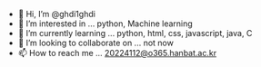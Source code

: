 - 👋 Hi, I’m @ghdi1ghdi
- 👀 I’m interested in ... python, Machine learning
- 🌱 I’m currently learning ... python, html, css, javascript, java, C
- 💞️ I’m looking to collaborate on ... not now
- 📫 How to reach me ... 20224112@o365.hanbat.ac.kr

<!---
ghdi1ghdi/ghdi1ghdi is a ✨ special ✨ repository because its `README.md` (this file) appears on your GitHub profile.
You can click the Preview link to take a look at your changes.
--->
